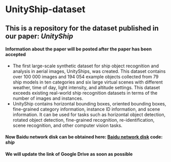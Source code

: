 # UnityShip-dataset
## This is a repository for the dataset published in our paper: ***UnityShip***
#### Information about the paper will be posted after the paper has been accepted
+ The first large-scale synthetic dataset for ship object recognition and analysis in aerial images, UnityShips, was created. This dataset contains over 100 000 images and 194 054 example objects collected from 79 ship models in ten categories and six large virtual scenes with different weather, time of day, light intensity, and altitude settings. This dataset exceeds existing real-world ship recognition datasets in terms of the number of images and instances.
+ UnityShip contains horizontal bounding boxes, oriented bounding boxes, fine-grained category information, instance ID information, and scene information. It can be used for tasks such as horizontal object detection, rotated object detection, fine-grained recognition, re-identification, scene recognition, and other computer vision tasks.

#### Now Baidu network disk can be obtained here: [Baidu network disk](https://pan.baidu.com/s/1f9219CEcWaLW3vVauHkneg)    code: ***ship***
#### We will update the link of Google Drive as soon as possible
